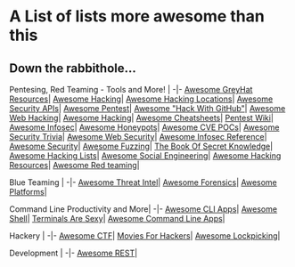 # A List of lists more awesome than this

## Down the rabbithole...
Pentesing, Red Teaming - Tools and More! |
-|-
[Awesome GreyHat Resources](https://github.com/bt3gl/Gray-Hacker-Resources)|
[Awesome Hacking](https://github.com/carpedm20/awesome-hacking)|
[Awesome Hacking Locations](https://github.com/daviddias/awesome-hacking-locations)|
[Awesome Security APIs](https://github.com/deralexxx/security-apis)|
[Awesome Pentest](https://github.com/enaqx/awesome-pentest)|
[Awesome "Hack With GitHub"](https://github.com/Hack-with-Github/Awesome-Hacking)|
[Awesome Web Hacking](https://github.com/infoslack/awesome-web-hacking)|
[Awesome Hacking](https://github.com/jekil/awesome-hacking)|
[Awesome Cheatsheets](https://github.com/LeCoupa/awesome-cheatsheets)|
[Pentest Wiki](https://github.com/nixawk/pentest-wiki)|
[Awesome Infosec](https://github.com/onlurking/awesome-infosec)|
[Awesome Honeypots](https://github.com/paralax/awesome-honeypots)|
[Awesome CVE POCs](https://github.com/qazbnm456/awesome-cve-poc)|
[Awesome Security Trivia](https://github.com/qazbnm456/awesome-security-trivia)|
[Awesome Web Security](https://github.com/qazbnm456/awesome-web-security)|
[Awesome Infosec Reference](https://github.com/rmusser01/Infosec_Reference)|
[Awesome Security](https://github.com/sbilly/awesome-security)|
[Awesome Fuzzing](https://github.com/secfigo/Awesome-Fuzzing)|
[The Book Of Secret Knowledge](https://github.com/trimstray/the-book-of-secret-knowledge)|
[Awesome Hacking Lists](https://github.com/udpsec/awesome-hacking-lists)|
[Awesome Social Engineering](https://github.com/v2-dev/awesome-social-engineering)|
[Awesome Hacking Resources](https://github.com/vitalysim/Awesome-Hacking-Resources)|
[Awesome Red teaming](https://github.com/yeyintminthuhtut/Awesome-Red-Teaming)|

Blue Teaming |
-|-
[Awesome Threat Intel](https://github.com/hslatman/awesome-threat-intelligence)|
[Awesome Forensics](https://github.com/Cugu/awesome-forensics)|
[Awesome Platforms](https://github.com/We5ter/Awesome-Platforms)|

Command Line Productivity and More|
-|-
[Awesome CLI Apps](https://github.com/agarrharr/awesome-cli-apps)|
[Awesome Shell](https://github.com/alebcay/awesome-shell)|
[Terminals Are Sexy](https://github.com/k4m4/terminals-are-sexy)|
[Awesome Command Line Apps](https://github.com/herrbischoff/awesome-command-line-apps)|

Hackery |
-|-
[Awesome CTF](https://github.com/apsdehal/awesome-ctf)|
[Movies For Hackers](https://github.com/k4m4/movies-for-hackers)|
[Awesome Lockpicking](https://github.com/meitar/awesome-lockpicking)|

Development |
-|-
[Awesome REST](https://github.com/marmelab/awesome-rest)|

